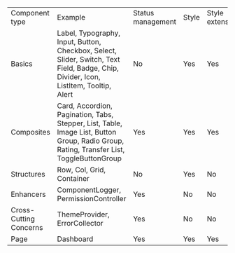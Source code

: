 <table>
    <tr>
        <td>Component type</td>
        <td>Example</td>
        <td>Status management</td>
        <td>Style</td>
        <td>Style extension</td>
        <td>Subcomponent style extension</td>
        <td>Receive Props</td>
        <td>Distribute Props</td>
        <td>Side effects</td>
        <td>Distribution Context/Redux</td>
        <td>Receive Context/Redux</td>
    </tr>
    <tr>
        <td>Basics</td>
        <td>Label, Typography, Input, Button, Checkbox, Select, Slider, Switch, Text Field, Badge, Chip, Divider, Icon, ListItem, Tooltip, Alert</td>
        <td>No</td>
        <td>Yes</td>
        <td>Yes</td>
        <td>No</td>
        <td>Yes</td>
        <td>No</td>
        <td>No</td>
        <td>No</td>
        <td>No</td>
    </tr>
    <tr>
        <td>Composites</td>
        <td>Card, Accordion, Pagination, Tabs, Stepper, List, Table, Image List, Button Group, Radio Group, Rating, Transfer List, ToggleButtonGroup</td>
        <td>Yes</td>
        <td>Yes</td>
        <td>Yes</td>
        <td>Yes</td>
        <td>Yes</td>
        <td>Yes</td>
        <td>Yes</td>
        <td>No</td>
        <td>No</td>
    </tr>
    <tr>
        <td>Structures</td>
        <td>Row, Col, Grid, Container</td>
        <td>No</td>
        <td>Yes</td>
        <td>No</td>
        <td>No</td>
        <td>Yes</td>
        <td>No</td>
        <td>No</td>
        <td>No</td>
        <td>No</td>
    </tr>
    <tr>
        <td>Enhancers</td>
        <td>ComponentLogger, PermissionController</td>
        <td>Yes</td>
        <td>No</td>
        <td>No</td>
        <td>No</td>
        <td>Yes</td>
        <td>No</td>
        <td>Yes</td>
        <td>No</td>
        <td>No</td>
    </tr>
    <tr>
        <td>Cross-Cutting Concerns</td>
        <td>ThemeProvider, ErrorCollector</td>
        <td>Yes</td>
        <td>No</td>
        <td>No</td>
        <td>No</td>
        <td>Yes</td>
        <td>No</td>
        <td>Yes</td>
        <td>Yes</td>
        <td>Yes</td>
    </tr>
    <tr>
        <td>Page</td>
        <td>Dashboard</td>
        <td>Yes</td>
        <td>Yes</td>
        <td>Yes</td>
        <td>Yes</td>
        <td>Yes</td>
        <td>Yes</td>
        <td>Yes</td>
        <td>Yes</td>
        <td>Yes</td>
    </tr>
</table>
